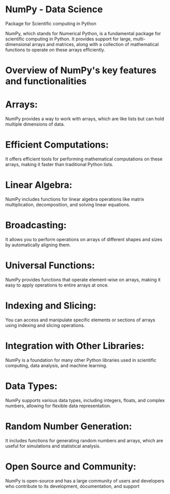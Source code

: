 # NumPy - Data Science
Package for Scientific computing in Python

NumPy, which stands for Numerical Python, is a fundamental package for scientific computing in Python. It provides support for large, multi-dimensional arrays and matrices, along with a collection of mathematical functions to operate on these arrays efficiently.

# Overview of NumPy's key features and functionalities

# Arrays: 
NumPy provides a way to work with arrays, which are like lists but can hold multiple dimensions of data.

# Efficient Computations:
It offers efficient tools for performing mathematical computations on these arrays, making it faster than traditional Python lists.

# Linear Algebra: 
NumPy includes functions for linear algebra operations like matrix multiplication, decomposition, and solving linear equations.

# Broadcasting: 
It allows you to perform operations on arrays of different shapes and sizes by automatically aligning them.

# Universal Functions: 
NumPy provides functions that operate element-wise on arrays, making it easy to apply operations to entire arrays at once.

# Indexing and Slicing: 
You can access and manipulate specific elements or sections of arrays using indexing and slicing operations.

# Integration with Other Libraries:
NumPy is a foundation for many other Python libraries used in scientific computing, data analysis, and machine learning.

# Data Types: 
NumPy supports various data types, including integers, floats, and complex numbers, allowing for flexible data representation.

# Random Number Generation: 
It includes functions for generating random numbers and arrays, which are useful for simulations and statistical analysis.

# Open Source and Community: 
NumPy is open-source and has a large community of users and developers who contribute to its development, documentation, and support
